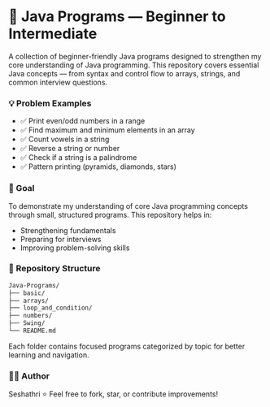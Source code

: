 # 🚀 Java Programs — Beginner to Intermediate

A collection of beginner-friendly Java programs designed to strengthen my core understanding of Java programming.
This repository covers essential Java concepts — from syntax and control flow to arrays, strings, and common interview questions.


### 💡 Problem Examples

- ✅ Print even/odd numbers in a range
- ✅ Find maximum and minimum elements in an array
- ✅ Count vowels in a string
- ✅ Reverse a string or number
- ✅ Check if a string is a palindrome
- ✅ Pattern printing (pyramids, diamonds, stars)

### 🎯 Goal
To demonstrate my understanding of core Java programming concepts through small, structured programs.
This repository helps in:

- Strengthening fundamentals
- Preparing for interviews
- Improving problem-solving skills

### 📂 Repository Structure
```bash
Java-Programs/
├── basic/
├── arrays/
├── loop_and_condition/
├── numbers/
├── Swing/
└── README.md
```

Each folder contains focused programs categorized by topic for better learning and navigation.

### 👨‍💻 Author
Seshathri
⭐ Feel free to fork, star, or contribute improvements!
